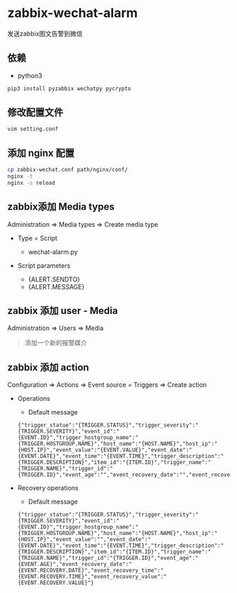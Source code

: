 # zabbix-wechat-alarm
发送zabbix图文告警到微信

## 依赖
- python3

```bash
pip3 install pyzabbix wechatpy pycrypto
```

## 修改配置文件

```bash
vim setting.conf
```

## 添加 nginx 配置

```bash
cp zabbix-wechat.conf path/nginx/conf/
nginx -t
nginx -s reload
```

## zabbix添加 Media types

Administration => Media types => Create media type

- Type = Script
  - wechat-alarm.py

- Script parameters
  - {ALERT.SENDTO}
  - {ALERT.MESSAGE}

## zabbix 添加 user - Media

Administration => Users => Media  

> 添加一个新的报警媒介


## zabbix 添加 action

Configuration => Actions => Event source = Triggers => Create action

- Operations
  - Default message
  ```
  {"trigger_statue":"{TRIGGER.STATUS}","trigger_severity":"{TRIGGER.SEVERITY}","event_id":"{EVENT.ID}","trigger_hostgroup_name":"{TRIGGER.HOSTGROUP.NAME}","host_name":"{HOST.NAME}","host_ip":"{HOST.IP}","event_value":"{EVENT.VALUE}","event_date":"{EVENT.DATE}","event_time":"{EVENT.TIME}","trigger_description":"{TRIGGER.DESCRIPTION}","item_id":"{ITEM.ID}","trigger_name":"{TRIGGER.NAME}","trigger_id":"{TRIGGER.ID}","event_age":"","event_recovery_date":"","event_recovery_time":"","event_recovery_value":""}
  ```
  
- Recovery operations
  - Default message
  ```
  {"trigger_statue":"{TRIGGER.STATUS}","trigger_severity":"{TRIGGER.SEVERITY}","event_id":"{EVENT.ID}","trigger_hostgroup_name":"{TRIGGER.HOSTGROUP.NAME}","host_name":"{HOST.NAME}","host_ip":"{HOST.IP}","event_value":"","event_date":"{EVENT.DATE}","event_time":"{EVENT.TIME}","trigger_description":"{TRIGGER.DESCRIPTION}","item_id":"{ITEM.ID}","trigger_name":"{TRIGGER.NAME}","trigger_id":"{TRIGGER.ID}","event_age":"{EVENT.AGE}","event_recovery_date":"{EVENT.RECOVERY.DATE}","event_recovery_time":"{EVENT.RECOVERY.TIME}","event_recovery_value":"{EVENT.RECOVERY.VALUE}"}
  ```
